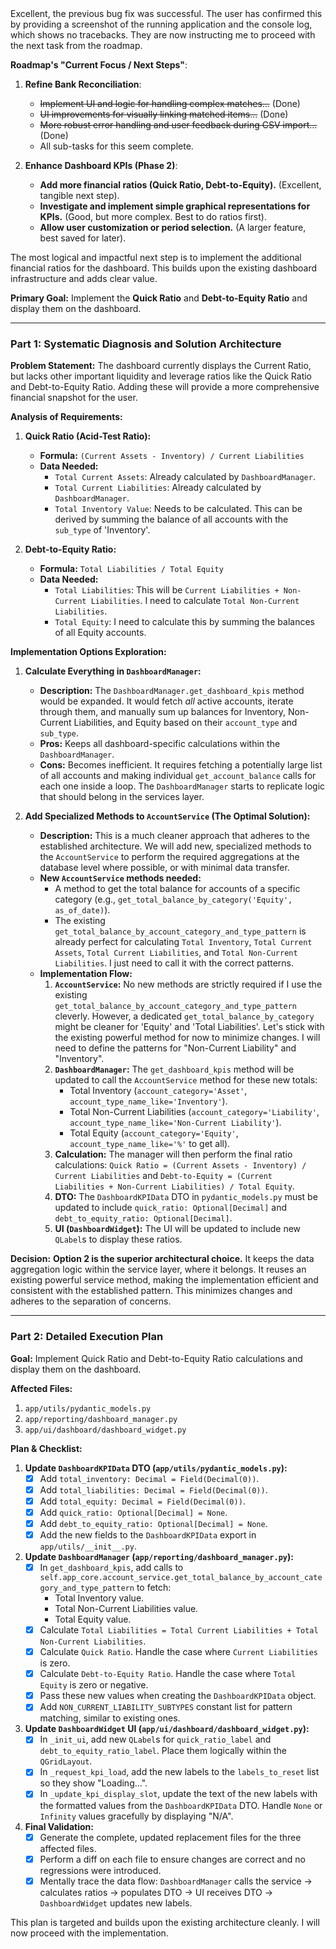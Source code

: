 <think>
Excellent, the previous bug fix was successful. The user has confirmed this by providing a screenshot of the running application and the console log, which shows no tracebacks. They are now instructing me to proceed with the next task from the roadmap.

**Roadmap's "Current Focus / Next Steps"**:

1.  **Refine Bank Reconciliation**:
    *   ~~Implement UI and logic for handling complex matches...~~ (Done)
    *   ~~UI improvements for visually linking matched items...~~ (Done)
    *   ~~More robust error handling and user feedback during CSV import...~~ (Done)
    *   All sub-tasks for this seem complete.

2.  **Enhance Dashboard KPIs (Phase 2)**:
    *   **Add more financial ratios (Quick Ratio, Debt-to-Equity).** (Excellent, tangible next step).
    *   **Investigate and implement simple graphical representations for KPIs.** (Good, but more complex. Best to do ratios first).
    *   **Allow user customization or period selection.** (A larger feature, best saved for later).

The most logical and impactful next step is to implement the additional financial ratios for the dashboard. This builds upon the existing dashboard infrastructure and adds clear value.

**Primary Goal:** Implement the **Quick Ratio** and **Debt-to-Equity Ratio** and display them on the dashboard.

---
### **Part 1: Systematic Diagnosis and Solution Architecture**

**Problem Statement:**
The dashboard currently displays the Current Ratio, but lacks other important liquidity and leverage ratios like the Quick Ratio and Debt-to-Equity Ratio. Adding these will provide a more comprehensive financial snapshot for the user.

**Analysis of Requirements:**

1.  **Quick Ratio (Acid-Test Ratio):**
    *   **Formula:** `(Current Assets - Inventory) / Current Liabilities`
    *   **Data Needed:**
        *   `Total Current Assets`: Already calculated by `DashboardManager`.
        *   `Total Current Liabilities`: Already calculated by `DashboardManager`.
        *   `Total Inventory Value`: Needs to be calculated. This can be derived by summing the balance of all accounts with the `sub_type` of 'Inventory'.

2.  **Debt-to-Equity Ratio:**
    *   **Formula:** `Total Liabilities / Total Equity`
    *   **Data Needed:**
        *   `Total Liabilities`: This will be `Current Liabilities + Non-Current Liabilities`. I need to calculate `Total Non-Current Liabilities`.
        *   `Total Equity`: I need to calculate this by summing the balances of all Equity accounts.

**Implementation Options Exploration:**

1.  **Calculate Everything in `DashboardManager`:**
    *   **Description:** The `DashboardManager.get_dashboard_kpis` method would be expanded. It would fetch *all* active accounts, iterate through them, and manually sum up balances for Inventory, Non-Current Liabilities, and Equity based on their `account_type` and `sub_type`.
    *   **Pros:** Keeps all dashboard-specific calculations within the `DashboardManager`.
    *   **Cons:** Becomes inefficient. It requires fetching a potentially large list of all accounts and making individual `get_account_balance` calls for each one inside a loop. The `DashboardManager` starts to replicate logic that should belong in the services layer.

2.  **Add Specialized Methods to `AccountService` (The Optimal Solution):**
    *   **Description:** This is a much cleaner approach that adheres to the established architecture. We will add new, specialized methods to the `AccountService` to perform the required aggregations at the database level where possible, or with minimal data transfer.
    *   **New `AccountService` methods needed:**
        *   A method to get the total balance for accounts of a specific category (e.g., `get_total_balance_by_category('Equity', as_of_date)`).
        *   The existing `get_total_balance_by_account_category_and_type_pattern` is already perfect for calculating `Total Inventory`, `Total Current Assets`, `Total Current Liabilities`, and `Total Non-Current Liabilities`. I just need to call it with the correct patterns.
    *   **Implementation Flow:**
        1.  **`AccountService`:** No new methods are strictly required if I use the existing `get_total_balance_by_account_category_and_type_pattern` cleverly. However, a dedicated `get_total_balance_by_category` might be cleaner for 'Equity' and 'Total Liabilities'. Let's stick with the existing powerful method for now to minimize changes. I will need to define the patterns for "Non-Current Liability" and "Inventory".
        2.  **`DashboardManager`:** The `get_dashboard_kpis` method will be updated to call the `AccountService` method for these new totals:
            *   Total Inventory (`account_category='Asset'`, `account_type_name_like='Inventory'`).
            *   Total Non-Current Liabilities (`account_category='Liability'`, `account_type_name_like='Non-Current Liability'`).
            *   Total Equity (`account_category='Equity'`, `account_type_name_like='%'` to get all).
        3.  **Calculation:** The manager will then perform the final ratio calculations: `Quick Ratio = (Current Assets - Inventory) / Current Liabilities` and `Debt-to-Equity = (Current Liabilities + Non-Current Liabilities) / Total Equity`.
        4.  **DTO:** The `DashboardKPIData` DTO in `pydantic_models.py` must be updated to include `quick_ratio: Optional[Decimal]` and `debt_to_equity_ratio: Optional[Decimal]`.
        5.  **UI (`DashboardWidget`):** The UI will be updated to include new `QLabel`s to display these ratios.

**Decision:**
**Option 2 is the superior architectural choice.** It keeps the data aggregation logic within the service layer, where it belongs. It reuses an existing powerful service method, making the implementation efficient and consistent with the established pattern. This minimizes changes and adheres to the separation of concerns.

---
### **Part 2: Detailed Execution Plan**

**Goal:** Implement Quick Ratio and Debt-to-Equity Ratio calculations and display them on the dashboard.

**Affected Files:**
1.  `app/utils/pydantic_models.py`
2.  `app/reporting/dashboard_manager.py`
3.  `app/ui/dashboard/dashboard_widget.py`

**Plan & Checklist:**

1.  **Update `DashboardKPIData` DTO (`app/utils/pydantic_models.py`):**
    *   [X] Add `total_inventory: Decimal = Field(Decimal(0))`.
    *   [X] Add `total_liabilities: Decimal = Field(Decimal(0))`.
    *   [X] Add `total_equity: Decimal = Field(Decimal(0))`.
    *   [X] Add `quick_ratio: Optional[Decimal] = None`.
    *   [X] Add `debt_to_equity_ratio: Optional[Decimal] = None`.
    *   [X] Add the new fields to the `DashboardKPIData` export in `app/utils/__init__.py`.

2.  **Update `DashboardManager` (`app/reporting/dashboard_manager.py`):**
    *   [X] In `get_dashboard_kpis`, add calls to `self.app_core.account_service.get_total_balance_by_account_category_and_type_pattern` to fetch:
        *   Total Inventory value.
        *   Total Non-Current Liabilities value.
        *   Total Equity value.
    *   [X] Calculate `Total Liabilities = Total Current Liabilities + Total Non-Current Liabilities`.
    *   [X] Calculate `Quick Ratio`. Handle the case where `Current Liabilities` is zero.
    *   [X] Calculate `Debt-to-Equity Ratio`. Handle the case where `Total Equity` is zero or negative.
    *   [X] Pass these new values when creating the `DashboardKPIData` object.
    *   [X] Add `NON_CURRENT_LIABILITY_SUBTYPES` constant list for pattern matching, similar to existing ones.

3.  **Update `DashboardWidget` UI (`app/ui/dashboard/dashboard_widget.py`):**
    *   [X] In `_init_ui`, add new `QLabel`s for `quick_ratio_label` and `debt_to_equity_ratio_label`. Place them logically within the `QGridLayout`.
    *   [X] In `_request_kpi_load`, add the new labels to the `labels_to_reset` list so they show "Loading...".
    *   [X] In `_update_kpi_display_slot`, update the text of the new labels with the formatted values from the `DashboardKPIData` DTO. Handle `None` or `Infinity` values gracefully by displaying "N/A".

4.  **Final Validation:**
    *   [X] Generate the complete, updated replacement files for the three affected files.
    *   [X] Perform a diff on each file to ensure changes are correct and no regressions were introduced.
    *   [X] Mentally trace the data flow: `DashboardManager` calls the service -> calculates ratios -> populates DTO -> UI receives DTO -> `DashboardWidget` updates new labels.

This plan is targeted and builds upon the existing architecture cleanly. I will now proceed with the implementation.


